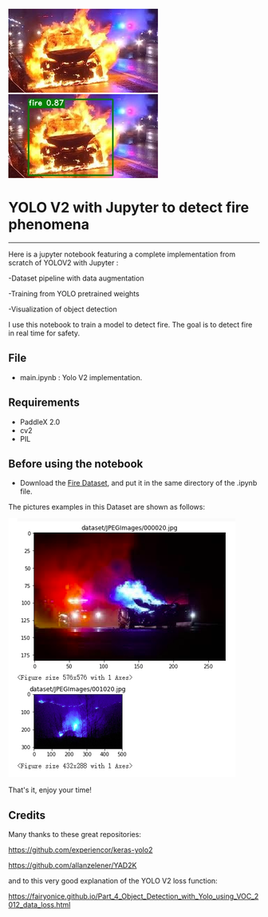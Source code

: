![](https://github.com/arisrtle/yolo_fire/blob/main/002000.jpg)
![](https://github.com/arisrtle/yolo_fire/blob/main/visualize_002000.jpg)

# YOLO V2 with Jupyter to detect fire phenomena
***
Here is a jupyter notebook featuring a complete implementation from scratch of YOLOV2 with Jupyter :

-Dataset pipeline with data augmentation

-Training from YOLO pretrained weights

-Visualization of object detection

I use this notebook to train a model to detect fire. The goal is to detect fire in real time for safety.

## File

* main.ipynb : Yolo V2 implementation.

## Requirements

* PaddleX 2.0
* cv2
* PIL

## Before using the notebook

* Download the [Fire Dataset](https://aistudio.baidu.com/aistudio/datasetdetail/127785), and put it in the same directory of the .ipynb file.

The pictures examples in this Dataset are shown as follows:

![](https://github.com/arisrtle/yolo_fire/blob/main/datasetExamples.png)

That's it, enjoy your time!

## Credits
Many thanks to these great repositories:

https://github.com/experiencor/keras-yolo2

https://github.com/allanzelener/YAD2K

and to this very good explanation of the YOLO V2 loss function:

https://fairyonice.github.io/Part_4_Object_Detection_with_Yolo_using_VOC_2012_data_loss.html
